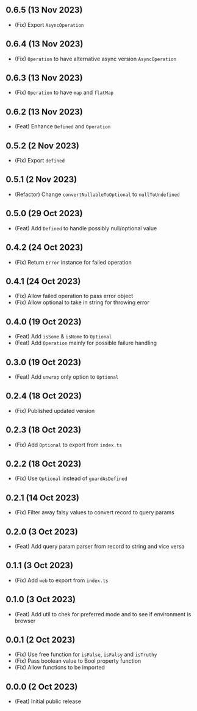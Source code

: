 ## 0.6.5 (13 Nov 2023)

-   (Fix) Export `AsyncOperation`

## 0.6.4 (13 Nov 2023)

-   (Fix) `Operation` to have alternative async version `AsyncOperation`

## 0.6.3 (13 Nov 2023)

-   (Fix) `Operation` to have `map` and `flatMap`

## 0.6.2 (13 Nov 2023)

-   (Feat) Enhance `Defined` and `Operation`

## 0.5.2 (2 Nov 2023)

-   (Fix) Export `defined`

## 0.5.1 (2 Nov 2023)

-   (Refactor) Change `convertNullableToOptional` to `nullToUndefined`

## 0.5.0 (29 Oct 2023)

-   (Feat) Add `Defined` to handle possibly null/optional value

## 0.4.2 (24 Oct 2023)

-   (Fix) Return `Error` instance for failed operation

## 0.4.1 (24 Oct 2023)

-   (Fix) Allow failed operation to pass error object
-   (Fix) Allow optional to take in string for throwing error

## 0.4.0 (19 Oct 2023)

-   (Feat) Add `isSome` & `isNome` to `Optional`
-   (Feat) Add `Operation` mainly for possible failure handling

## 0.3.0 (19 Oct 2023)

-   (Feat) Add `unwrap` only option to `Optional`

## 0.2.4 (18 Oct 2023)

-   (Fix) Published updated version

## 0.2.3 (18 Oct 2023)

-   (Fix) Add `Optional` to export from `index.ts`

## 0.2.2 (18 Oct 2023)

-   (Fix) Use `Optional` instead of `guardAsDefined`

## 0.2.1 (14 Oct 2023)

-   (Fix) Filter away falsy values to convert record to query params

## 0.2.0 (3 Oct 2023)

-   (Feat) Add query param parser from record to string and vice versa

## 0.1.1 (3 Oct 2023)

-   (Fix) Add `web` to export from `index.ts`

## 0.1.0 (3 Oct 2023)

-   (Feat) Add util to chek for preferred mode and to see if environment is browser

## 0.0.1 (2 Oct 2023)

-   (Fix) Use free function for `isFalse`, `isFalsy` and `isTruthy`
-   (Fix) Pass boolean value to Bool property function
-   (Fix) Allow functions to be imported

## 0.0.0 (2 Oct 2023)

-   (Feat) Initial public release
